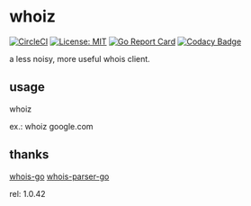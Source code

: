 # whoiz
[![CircleCI](https://circleci.com/gh/weop/whoiz.svg?style=svg)](https://circleci.com/gh/weop/whoiz)
[![License: MIT](https://img.shields.io/badge/License-MIT-yellow.svg)](https://opensource.org/licenses/MIT)
[![Go Report Card](https://goreportcard.com/badge/github.com/weop/whoiz)](https://goreportcard.com/report/github.com/weop/whoiz)
[![Codacy Badge](https://api.codacy.com/project/badge/Grade/88964b0a69554059bf06b1544b7fe756)](https://www.codacy.com/app/weop/whoiz?utm_source=github.com&amp;utm_medium=referral&amp;utm_content=weop/whoiz&amp;utm_campaign=Badge_Grade)

a less noisy, more useful whois client.

## usage 
whoiz 

ex.:
whoiz google.com

## thanks
[whois-go](https://github.com/likexian/whois-go)
[whois-parser-go](https://github.com/likexian/whois-parser-go)

rel:
1.0.42
